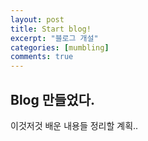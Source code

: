 ```yaml
---
layout: post
title: Start blog!
excerpt: "블로그 개설"
categories: [mumbling]
comments: true
---
```


## Blog 만들었다.

이것저것 배운 내용들 정리할 계획..

